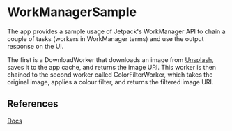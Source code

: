 # WorkManagerSample

The app provides a sample usage of Jetpack's WorkManager API to chain a couple of tasks (workers in WorkManager terms) and use the output response on the UI.

The first is a DownloadWorker that downloads an image from [Unsplash](https://images.unsplash.com), saves it to the app cache, and returns the image URI. This worker is then chained to the second worker called ColorFilterWorker, which takes the original image, applies a colour filter, and returns the filtered image URI.

## References

[Docs](https://developer.android.com/develop/background-work/background-tasks/persistent/getting-started)
